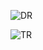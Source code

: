 ![DR](https://github.com/expert-amateur/CAD-Files/assets/103503974/43593572-1715-4b24-9b0d-23713b24bb1f)


![TR](https://github.com/expert-amateur/CAD-Files/assets/103503974/847f9b16-240c-4874-96ab-f920c7f83d7e)
